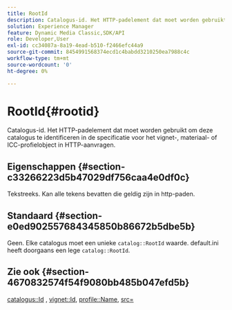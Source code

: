 ```yaml
---
title: RootId
description: Catalogus-id. Het HTTP-padelement dat moet worden gebruikt om deze catalogus te identificeren in de specificatie voor het vignet-, materiaal- of ICC-profielobject in HTTP-aanvragen.
solution: Experience Manager
feature: Dynamic Media Classic,SDK/API
role: Developer,User
exl-id: cc34087a-8a19-4ead-b510-f2466efc44a9
source-git-commit: 8454991568374ecd1c4babdd3210250ea7988c4c
workflow-type: tm+mt
source-wordcount: '0'
ht-degree: 0%

---
```


# RootId{#rootid}

Catalogus-id. Het HTTP-padelement dat moet worden gebruikt om deze catalogus te identificeren in de specificatie voor het vignet-, materiaal- of ICC-profielobject in HTTP-aanvragen.

## Eigenschappen {#section-c33266223d5b47029df756caa4e0df0c}

Tekstreeks. Kan alle tekens bevatten die geldig zijn in http-paden.

## Standaard {#section-e0ed902557684345850b86672b5dbe5b}

Geen. Elke catalogus moet een unieke `catalog::RootId` waarde. default.ini heeft doorgaans een lege `catalog::RootId`.

## Zie ook {#section-4670832574f54f9080bb485b047efd5b}

[catalogus::Id](../../../../../ir-api/material-cat/image-rendering-api-ref/c-ir-material-catalog/c-ir-material-data-reference/r-ir-id.md#reference-cba2a53a952e403fb57a4e8569f9cf85) , [vignet::Id](../../../../../ir-api/material-cat/image-rendering-api-ref/c-ir-material-catalog/c-ir-vignette-map-reference/r-ir-id-vignette.md#reference-2a7ba758924b4757b3234942304db7fd), [profile::Name](../../../../../ir-api/material-cat/image-rendering-api-ref/c-ir-material-catalog/c-ir-macro-definition-reference/r-ir-name.md#reference-63b663d2052545ffab030a23e7060b1e), [src=](../../../../../ir-api/http-protocol/image-rendering-api-ref/c-ir-http-protocol-ref/c-ir-http-protocol-command-reference/r-ir-src.md#reference-62c98abad22149d68d405ed6aaff8272)
